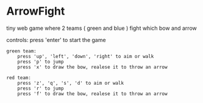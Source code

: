 ArrowFight
==========

tiny web game where 2 teams ( green and blue ) fight which bow and arrow

controls:
	press 'enter' to start the game

	green team:
		press 'up', 'left', 'down', 'right' to aim or walk
		press 'p' to jump
		press 'x' to draw the bow, realese it to throw an arrow

	red team:
		press 'z', 'q', 's', 'd' to aim or walk
		press 'r' to jump
		press 'f' to draw the bow, realese it to throw an arrow
